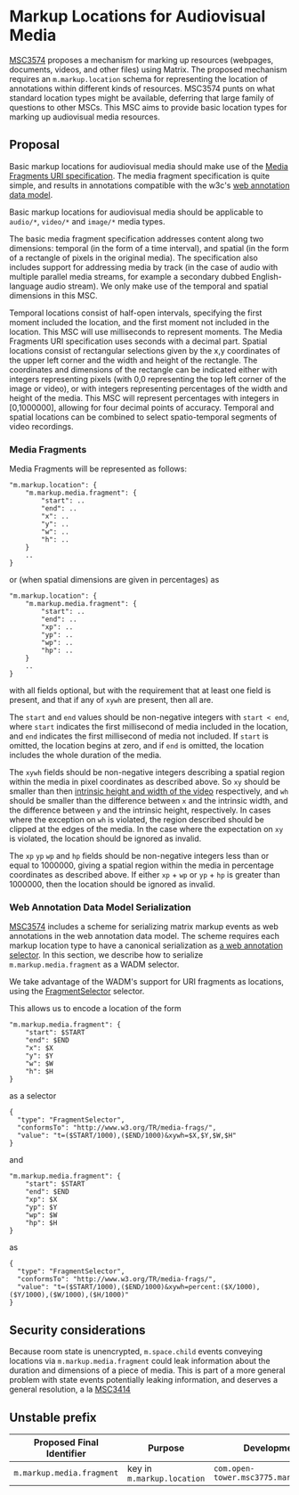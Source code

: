 # Markup Locations for Audiovisual Media

[MSC3574](https://github.com/matrix-org/matrix-spec-proposals/pull/3574)
proposes a mechanism for marking up resources (webpages, documents, videos, and
other files) using Matrix. The proposed mechanism requires an
`m.markup.location` schema for representing the location of annotations within
different kinds of resources. MSC3574 punts on what standard location types
might be available, deferring that large family of questions to other MSCs.
This MSC aims to provide basic location types for marking up audiovisual media
resources.

## Proposal

Basic markup locations for audiovisual media should make use of the [Media
Fragments URI specification](https://www.w3.org/TR/media-frags/). The media
fragment specification is quite simple, and results in annotations compatible
with the w3c's [web annotation data
model](https://www.w3.org/TR/annotation-model/).

Basic markup locations for audiovisual media should be applicable to `audio/*`,
`video/*` and `image/*` media types.

The basic media fragment specification addresses content along two dimensions:
temporal (in the form of a time interval), and spatial (in the form of a
rectangle of pixels in the original media). The specification also includes
support for addressing media by track (in the case of audio with multiple
parallel media streams, for example a secondary dubbed English-language audio
stream). We only make use of the temporal and spatial dimensions in this MSC.

Temporal locations consist of half-open intervals, specifying the first moment
included the location, and the first moment not included in the location. This
MSC will use milliseconds to represent moments. The Media Fragments URI
specification uses seconds with a decimal part. Spatial locations consist of
rectangular selections given by the x,y coordinates of the upper left corner
and the width and height of the rectangle. The coordinates and dimensions of
the rectangle can be indicated either with integers representing pixels (with
0,0 representing the top left corner of the image or video), or with integers
representing percentages of the width and height of the media. This MSC will
represent percentages with integers in [0,1000000], allowing for four decimal
points of accuracy. Temporal and spatial locations can be combined to select
spatio-temporal segments of video recordings.

### Media Fragments

Media Fragments will be represented as follows:

```
"m.markup.location": {
    "m.markup.media.fragment": {
        "start": ..
        "end": ..
        "x": ..
        "y": ..
        "w": ..
        "h": ..
    }
    ..
}
```

or (when spatial dimensions are given in percentages) as

```
"m.markup.location": {
    "m.markup.media.fragment": {
        "start": ..
        "end": ..
        "xp": ..
        "yp": ..
        "wp": ..
        "hp": ..
    }
    ..
}
```

with all fields optional, but with the requirement that at least one field is
present, and that if any of `xywh`  are present, then all are.

The `start` and `end` values should be non-negative integers with `start <
end`, where `start` indicates the first millisecond of media included in the
location, and `end` indicates the first millisecond of media not included. If
`start` is omitted, the location begins at zero, and if `end` is omitted, the
location includes the whole duration of the media.

The `xywh` fields should be non-negative integers describing a spatial region
within the media in pixel coordinates as described above. So `xy` should be
smaller than then [intrinsic height and width of the
video](https://html.spec.whatwg.org/multipage/media.html#concept-video-intrinsic-width)
respectively, and `wh` should be smaller than the difference between `x` and
the intrinsic width, and the difference between `y` and the intrinsic height,
respectively. In cases where the exception on `wh` is violated, the region
described should be clipped at the edges of the media. In the case where the
expectation on `xy` is violated, the location should be ignored as invalid.

The `xp` `yp` `wp` and `hp` fields should be non-negative integers less than or
equal to 1000000, giving a spatial region within the media in percentage
coordinates as described above. If either `xp` + `wp` or `yp` + `hp` is greater
than 1000000, then the location should be ignored as invalid.

### Web Annotation Data Model Serialization

[MSC3574](https://github.com/matrix-org/matrix-spec-proposals/pull/3574)
includes a scheme for serializing matrix markup events as web annotations in
the web annotation data model. The scheme requires each markup location type to
have a canonical serialization as [a web annotation
selector](https://www.w3.org/TR/annotation-model/#selectors]). In this section,
we describe how to serialize `m.markup.media.fragment` as a WADM selector.

We take advantage of the WADM's support for URI fragments as locations, using
the [FragmentSelector](https://www.w3.org/TR/annotation-model/#text-quote-selector)
selector.

This allows us to encode a location of the form

```
"m.markup.media.fragment": {
    "start": $START
    "end": $END
    "x": $X
    "y": $Y
    "w": $W
    "h": $H
}
```

as a selector

``` 
{
  "type": "FragmentSelector",
  "conformsTo": "http://www.w3.org/TR/media-frags/",
  "value": "t=($START/1000),($END/1000)&xywh=$X,$Y,$W,$H"
}
```

and 

```
"m.markup.media.fragment": {
    "start": $START
    "end": $END
    "xp": $X
    "yp": $Y
    "wp": $W
    "hp": $H
}
```

as

``` 
{
  "type": "FragmentSelector",
  "conformsTo": "http://www.w3.org/TR/media-frags/",
  "value": "t=($START/1000),($END/1000)&xywh=percent:($X/1000),($Y/1000),($W/1000),($H/1000)"
}
```

## Security considerations

Because room state is unencrypted, `m.space.child` events conveying locations
via `m.markup.media.fragment` could leak information about the duration and
dimensions of a piece of media. This is part of a more general problem with
state events potentially leaking information, and deserves a general
resolution, a la [MSC3414](https://github.com/matrix-org/matrix-spec-proposals/pull/3414)


## Unstable prefix

| Proposed Final Identifier | Purpose                                                    | Development Identifier                        |
| ------------------------- | ---------------------------------------------------------- | --------------------------------------------- |
| `m.markup.media.fragment` | key in `m.markup.location`                                 | `com.open-tower.msc3775.markup.media.fragment`|
